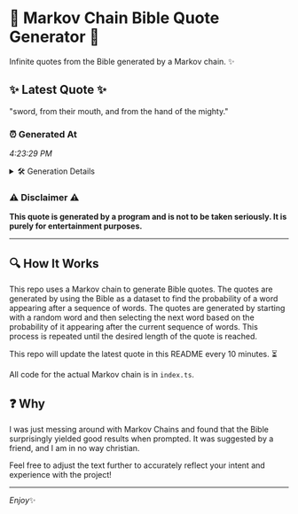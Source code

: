 # 📖 Markov Chain Bible Quote Generator 📖

Infinite quotes from the Bible generated by a Markov chain. ✨

## ✨ Latest Quote ✨
"sword, from their mouth, and from the hand of the mighty."

### ⏰ Generated At
*4:23:29 PM*

<details>
    <summary>🛠️ Generation Details</summary>
    <p>
        <strong>🌱 Seed:</strong> sword,<br>
        <strong>🔄 Iterations:</strong> 10<br>
        <strong>📜 Context History:</strong><br>[ sword, ]: from<br>[ sword,, from ]: their<br>[ sword,, from, their ]: mouth,<br>[ sword,, from, their, mouth, ]: and<br>[ sword,, from, their, mouth,, and ]: from<br>[ sword,, from, their, mouth,, and, from ]: the<br>[ from, their, mouth,, and, from, the ]: hand<br>[ their, mouth,, and, from, the, hand ]: of<br>[ mouth,, and, from, the, hand, of ]: the<br>[ and, from, the, hand, of, the ]: mighty.<br>
    </p>
</details>

### ⚠️ Disclaimer ⚠️
**This quote is generated by a program and is not to be taken seriously. It is purely for entertainment purposes.**

---

## 🔍 How It Works

This repo uses a Markov chain to generate Bible quotes. The quotes are generated by using the Bible as a dataset to find the probability of a word appearing after a sequence of words. The quotes are generated by starting with a random word and then selecting the next word based on the probability of it appearing after the current sequence of words. This process is repeated until the desired length of the quote is reached.

This repo will update the latest quote in this README every 10 minutes. ⏳

All code for the actual Markov chain is in `index.ts`.

## ❓ Why

I was just messing around with Markov Chains and found that the Bible surprisingly yielded good results when prompted. 
It was suggested by a friend, and I am in no way christian.

Feel free to adjust the text further to accurately reflect your intent and experience with the project!

---

*Enjoy*✨
